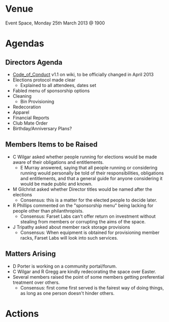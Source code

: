 Venue
=====

Event Space, Monday 25th March 2013 @ 1900

Agendas
=======

Directors Agenda
----------------

 - [Code_of_Conduct](Code_of_Conduct.md) v1.1 on wiki, to be officially changed
   in April 2013
 - Elections protocol made clear
   - Explained to all attendees, dates set
 - Fabled menu of sponsorship options
 - Cleaning
   - Bin Provisioning
 - Redecoration
 - Apparel
 - Financial Reports
 - Club Mate Order
 - Birthday/Anniversary Plans?

Members Items to be Raised
--------------------------

 - C Wilgar asked whether people running for elections would be made aware of
   their obligations and entitlements.
   - E Murray answered, saying that all people running or considering running
     would personally be told of their responsibilities, obligations and
     entitlements, and that a general guide for anyone considering it would be
     made public and known.
 - M Gilchrist asked whether Director titles would be named after the elections
   - Consensus: this is a matter for the elected people to decide later.
 - R Phillips commented on the "sponsorship menu" being lacking for people
   other than philanthropists.
   - Consensus: Farset Labs can't offer return on investment without stealing
     from members or corrupting the aims of the space.
 - J Tripathy asked about member rack storage provisions
   - Consensus: When equipment is obtained for provisioning member racks,
     Farset Labs will look into such services.

Matters Arising
---------------

 - D Porter is working on a community portal/forum.
 - C Wilgar and R Gregg are kindly redecorating the space over Easter.
 - Several members raised the point of some members getting preferential
   treatment over others.
   - Consensus: first come first served is the fairest way of doing things, as
     long as one person doesn't hinder others.

Actions
=======
